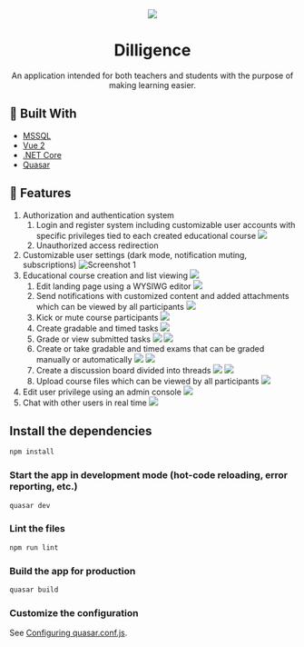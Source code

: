 <div align="center">
  <img src="https://user-images.githubusercontent.com/36193643/206032981-e67c49d2-bc16-444a-941d-e1551ba9cac0.png" />
</div>

<h1 align=center>Dilligence</h1>
<p align=center>An application intended for both teachers and students with the purpose of making learning easier.</p>

## 🔨 Built With

- [MSSQL](https://www.microsoft.com/en-us/sql-server)
- [Vue 2](https://vuejs.org/)
- [.NET Core](https://dotnet.microsoft.com/en-us/)
- [Quasar](https://quasar.dev/)

## 🚀 Features

1. Authorization and authentication system
    1. Login and register system including customizable user accounts with specific privileges tied to each created educational course
    ![](https://i.imgur.com/dZSJRal.png)
    2. Unauthorized access redirection
2. Customizable user settings (dark mode, notification muting, subscriptions)
![Screenshot 1](https://i.imgur.com/RG72M1M.png)
3. Educational course creation and list viewing
    ![](https://i.imgur.com/X6s8bbl.png)
    1. Edit landing page using a WYSIWG editor
    ![](https://i.imgur.com/ChzIXgl.png)
    2. Send notifications with customized content and added attachments which can be viewed by all participants
    ![](https://i.imgur.com/qoOtcAF.png)
    3. Kick or mute course participants
    ![](https://i.imgur.com/DowagCE.png)
    4. Create gradable and timed tasks
    ![](https://i.imgur.com/A2YwivN.png)
    5. Grade or view submitted tasks
    ![](https://i.imgur.com/xUiwiH4.png)
    ![](https://i.imgur.com/gUXJLl7.png)
    6. Create or take gradable and timed exams that can be graded manually or automatically
    ![](https://i.imgur.com/9KQxqal.png)
    ![](https://i.imgur.com/WWnGJcP.png)
    7. Create a discussion board divided into threads
    ![](https://i.imgur.com/sAo0Bol.png)
    ![](https://i.imgur.com/Bod3fPZ.png)
    8. Upload course files which can be viewed by all participants
    ![](https://i.imgur.com/p89QxhM.png)
4. Edit user privilege using an admin console
![](https://i.imgur.com/bQmAYAP.png)
5. Chat with other users in real time
![](https://i.imgur.com/IaAyExL.png)

## Install the dependencies
```bash
npm install
```

### Start the app in development mode (hot-code reloading, error reporting, etc.)
```bash
quasar dev
```

### Lint the files
```bash
npm run lint
```

### Build the app for production
```bash
quasar build
```

### Customize the configuration
See [Configuring quasar.conf.js](https://quasar.dev/quasar-cli/quasar-conf-js).
